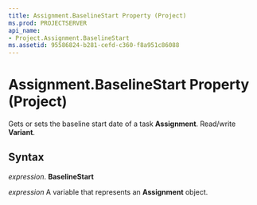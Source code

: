 ```yaml
---
title: Assignment.BaselineStart Property (Project)
ms.prod: PROJECTSERVER
api_name:
- Project.Assignment.BaselineStart
ms.assetid: 95586824-b281-cefd-c360-f8a951c86088
---
```



# Assignment.BaselineStart Property (Project)

Gets or sets the baseline start date of a task  **Assignment**. Read/write **Variant**.


## Syntax

 _expression_. **BaselineStart**

 _expression_ A variable that represents an **Assignment** object.


